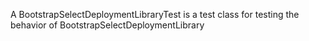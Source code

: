 A BootstrapSelectDeploymentLibraryTest is a test class for testing the behavior of BootstrapSelectDeploymentLibrary
